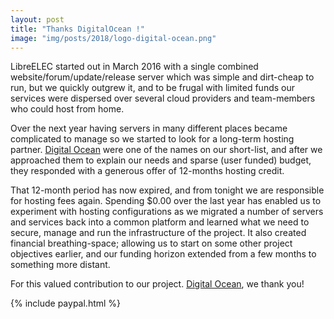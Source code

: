 ```yaml
---
layout: post
title: "Thanks DigitalOcean !"
image: "img/posts/2018/logo-digital-ocean.png"
---
```


LibreELEC started out in March 2016 with a single combined website/forum/update/release server which was simple and dirt-cheap to run, but we quickly outgrew it, and to be frugal with limited funds our services were dispersed over several cloud providers and team-members who could host from home.

Over the next year having servers in many different places became complicated to manage so we started to look for a long-term hosting partner. [Digital Ocean](https://m.do.co/c/ab0cac9f21a2) were one of the names on our short-list, and after we approached them to explain our needs and sparse (user funded) budget, they responded with a generous offer of 12-months hosting credit.

That 12-month period has now expired, and from tonight we are responsible for hosting fees again. Spending $0.00 over the last year has enabled us to experiment with hosting configurations as we migrated a number of servers and services back into a common platform and learned what we need to secure, manage and run the infrastructure of the project. It also created financial breathing-space; allowing us to start on some other project objectives earlier, and our funding horizon extended from a few months to something more distant.

For this valued contribution to our project. [Digital Ocean](https://m.do.co/c/ab0cac9f21a2), we thank you!

{% include paypal.html %}
